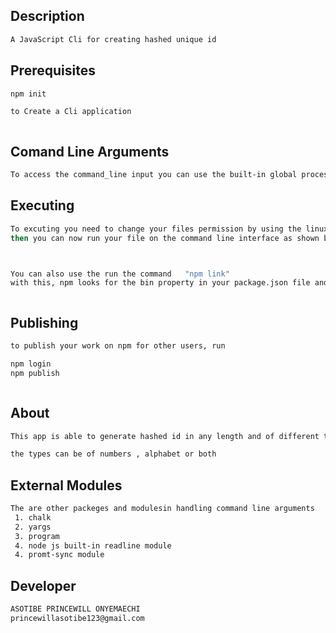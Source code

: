 ## Description
```bash
A JavaScript Cli for creating hashed unique id
```
## Prerequisites

```bash
npm init

to Create a Cli application



```

## Comand Line Arguments 

```bash
To access the command_line input you can use the built-in global process module or inquirer which is an external module

```


## Executing
```bash
To excuting you need to change your files permission by using the linux command "chmod +x filename"
then you can now run your file on the command line interface as shown below



You can also use the run the command   "npm link"
with this, npm looks for the bin property in your package.json file and writes the file to your usr/bin..... folder location and we that set, you are able to run your file with a single command



```

## Publishing
```bash
to publish your work on npm for other users, run

npm login
npm publish



```


## About
```bash
This app is able to generate hashed id in any length and of different types

the types can be of numbers , alphabet or both

```


## External Modules
```bash
The are other packeges and modulesin handling command line arguments
 1. chalk
 2. yargs
 3. program
 4. node js built-in readline module
 4. promt-sync module

```

## Developer
```bash
ASOTIBE PRINCEWILL ONYEMAECHI
princewillasotibe123@gmail.com
```


